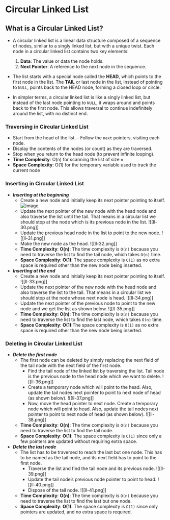 # Circular Linked List
## What is a Circular Linked List?
- A circular linked list is a linear data structure composed of a sequence of nodes, similar to a singly linked list, but with a unique twist. Each node in a circular linked list contains two key elements:

  1. **Data**: The value or data the node holds.
  2. **Next Pointer**: A reference to the next node in the sequence.

- The list starts with a special node called the **HEAD**, which points to the first node in the list. The **TAIL** or last node in the list, instead of pointing to `NULL`, points back to the HEAD node, forming a closed loop or circle.
- In simpler terms, a circular linked list is like a singly linked list, but instead of the last node pointing to `NULL`, it wraps around and points back to the first node. This allows traversal to continue indefinitely around the list, with no distinct end.

### Traversing in Circular Linked List 
- Start from the head of the list. - Follow the `next` pointers, visiting each node. 
- Display the contents of the nodes (or count) as they are traversed. 
- Stop when you return to the head node (to prevent infinite looping). 
- **Time Complexity**: O(n) for scanning the list of size `n`
- **Space Complexity**: O(1) for the temporary variable used to track the current node
### Inserting in Circular Linked List
- ***Inserting at the beginning***
	- Create a new node and initially keep its next pointer pointing to itself.
	 ![image](images/)
	- Update the next pointer of the new node with the head node and also traverse the list until the tail. That means in a circular list we should stop at the node which is its previous node in the list.
	 ![[ll-30.png]]
	- Update the previous head node in the list to point to the new node.
	 ![[ll-31.png]]
	- Make the new node as the head.
	 ![[ll-32.png]]
	- **Time Complexity**: **O(n)**: The time complexity is `O(n)` because you need to traverse the list to find the tail node, which takes `O(n)` time.
	- **Space Complexity**: **O(1)**: The space complexity is `O(1)` as no extra space is required other than the new node being inserted.
- ***Inserting at the end***
	- Create a new node and initially keep its next pointer pointing to itself.
	 ![[ll-33.png]]
	- Update the next pointer of the new node with the head node and also traverse the list to the tail. That means in a circular list we should stop at the node whose next node is head.
	 ![[ll-34.png]]
	- Update the next pointer of the previous node to point to the new node and we get the list as shown below.
	 ![[ll-35.png]]
	- **Time Complexity**: **O(n)**: The time complexity is `O(n)` because you need to traverse the list to find the last node, which takes `O(n)` time.
	- **Space Complexity**: **O(1)**:The space complexity is `O(1)` as no extra space is required other than the new node being inserted.
### Deleting in Circular Linked List
- ***Delete the first node***
	- The first node can be deleted by simply replacing the next field of the tail node with the next field of the first node. 
		- Find the tail node of the linked list by traversing the list. Tail node is the previous node to the head node which we want to delete.
		 ![[ll-36.png]]
		- Create a temporary node which will point to the head. Also, update the tail nodes next pointer to point to next node of head (as shown below).
		 ![[ll-37.png]]
		- Now, move the head pointer to next node. Create a temporary node which will point to head. Also, update the tail nodes next pointer to point to next node of head (as shown below).
		 ![[ll-38.png]]
	- **Time Complexity**: **O(n)**: The time complexity is `O(n)` because you need to traverse the list to find the tail node.
	- **Space Complexity**: **O(1)**: The space complexity is `O(1)` since only a few pointers are updated without requiring extra space.
- ***Delete the last node***
	- The list has to be traversed to reach the last but one node. This has to be named as the tail node, and its next field has to point to the first node. 
		- Traverse the list and find the tail node and its previous node.
		  ![[ll-39.png]]
		- Update the tail node’s previous node pointer to point to head.
		  ![[ll-40.png]]
		- Dispose of the tail node.
		  ![[ll-41.png]]
	- **Time Complexity**: **O(n)**: The time complexity is `O(n)` because you need to traverse the list to find the last but one node.
	- **Space Complexity**: **O(1)**: The space complexity is `O(1)` since only pointers are updated, and no extra space is required.
